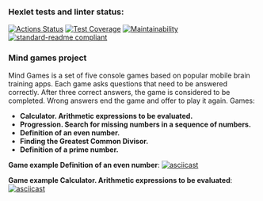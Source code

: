 ### Hexlet tests and linter status:
[![Actions Status](https://github.com/natsts/java-project-61/workflows/hexlet-check/badge.svg)](https://github.com/natsts/java-project-61/actions) [![Test Coverage](https://api.codeclimate.com/v1/badges/13888e7442c226f2f6a6/test_coverage)](https://codeclimate.com/github/natsts/java-project-61/test_coverage) [![Maintainability](https://api.codeclimate.com/v1/badges/13888e7442c226f2f6a6/maintainability)](https://codeclimate.com/github/natsts/java-project-61/maintainability) [![standard-readme compliant](https://img.shields.io/badge/readme%20style-standard-brightgreen.svg?style=flat-square)](https://github.com/RichardLitt/standard-readme)


### Mind games project
Mind Games is a set of five console games based on popular mobile brain training apps. Each game asks questions that need to be answered correctly. After three correct answers, the game is considered to be completed. Wrong answers end the game and offer to play it again. Games:

- **Calculator. Arithmetic expressions to be evaluated.**
- **Progression. Search for missing numbers in a sequence of numbers.**
- **Definition of an even number.**
- **Finding the Greatest Common Divisor.**
- **Definition of a prime number.**

**Game example Definition of an even number**:
[![asciicast](https://asciinema.org/a/Noqs4poyswUYHG4PbtUJcuRnc.svg)](https://asciinema.org/a/Noqs4poyswUYHG4PbtUJcuRnc)

**Game example Calculator. Arithmetic expressions to be evaluated**:
[![asciicast](https://asciinema.org/a/XjpjP6eqO3dbMlwNKyYzX2KS3.svg)](https://asciinema.org/a/XjpjP6eqO3dbMlwNKyYzX2KS3)
